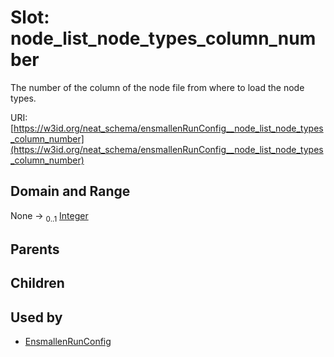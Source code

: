 
# Slot: node_list_node_types_column_number


The number of the column of the node file from where to load the node types.

URI: [https://w3id.org/neat_schema/ensmallenRunConfig__node_list_node_types_column_number](https://w3id.org/neat_schema/ensmallenRunConfig__node_list_node_types_column_number)


## Domain and Range

None &#8594;  <sub>0..1</sub> [Integer](types/Integer.md)

## Parents


## Children


## Used by

 * [EnsmallenRunConfig](EnsmallenRunConfig.md)

